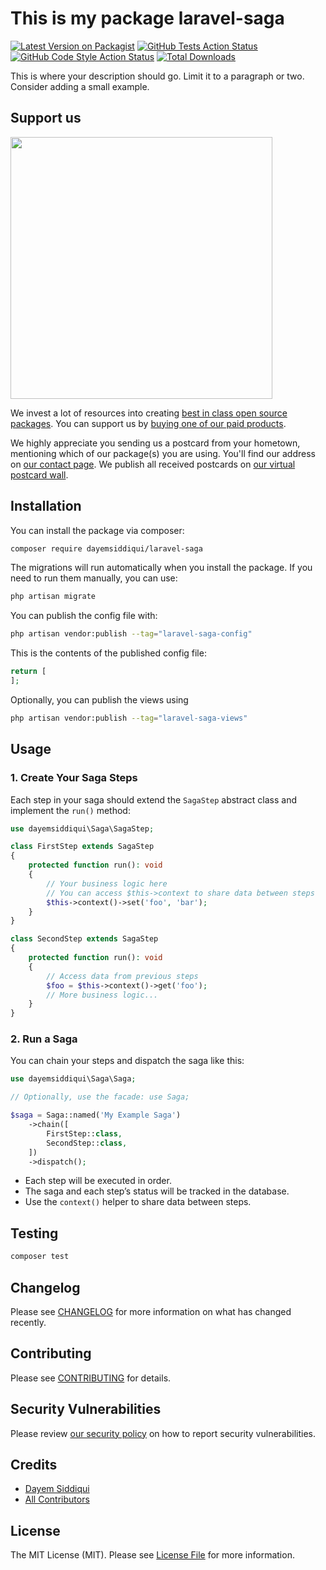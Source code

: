 # This is my package laravel-saga

[![Latest Version on Packagist](https://img.shields.io/packagist/v/dayemsiddiqui/laravel-saga.svg?style=flat-square)](https://packagist.org/packages/dayemsiddiqui/laravel-saga)
[![GitHub Tests Action Status](https://img.shields.io/github/actions/workflow/status/dayemsiddiqui/laravel-saga/run-tests.yml?branch=main&label=tests&style=flat-square)](https://github.com/dayemsiddiqui/laravel-saga/actions?query=workflow%3Arun-tests+branch%3Amain)
[![GitHub Code Style Action Status](https://img.shields.io/github/actions/workflow/status/dayemsiddiqui/laravel-saga/fix-php-code-style-issues.yml?branch=main&label=code%20style&style=flat-square)](https://github.com/dayemsiddiqui/laravel-saga/actions?query=workflow%3A"Fix+PHP+code+style+issues"+branch%3Amain)
[![Total Downloads](https://img.shields.io/packagist/dt/dayemsiddiqui/laravel-saga.svg?style=flat-square)](https://packagist.org/packages/dayemsiddiqui/laravel-saga)

This is where your description should go. Limit it to a paragraph or two. Consider adding a small example.

## Support us

[<img src="https://github-ads.s3.eu-central-1.amazonaws.com/laravel-saga.jpg?t=1" width="419px" />](https://spatie.be/github-ad-click/laravel-saga)

We invest a lot of resources into creating [best in class open source packages](https://spatie.be/open-source). You can support us by [buying one of our paid products](https://spatie.be/open-source/support-us).

We highly appreciate you sending us a postcard from your hometown, mentioning which of our package(s) you are using. You'll find our address on [our contact page](https://spatie.be/about-us). We publish all received postcards on [our virtual postcard wall](https://spatie.be/open-source/postcards).

## Installation

You can install the package via composer:

```bash
composer require dayemsiddiqui/laravel-saga
```

The migrations will run automatically when you install the package. If you need to run them manually, you can use:

```bash
php artisan migrate
```

You can publish the config file with:

```bash
php artisan vendor:publish --tag="laravel-saga-config"
```

This is the contents of the published config file:

```php
return [
];
```

Optionally, you can publish the views using

```bash
php artisan vendor:publish --tag="laravel-saga-views"
```

## Usage

### 1. Create Your Saga Steps

Each step in your saga should extend the `SagaStep` abstract class and implement the `run()` method:

```php
use dayemsiddiqui\Saga\SagaStep;

class FirstStep extends SagaStep
{
    protected function run(): void
    {
        // Your business logic here
        // You can access $this->context to share data between steps
        $this->context()->set('foo', 'bar');
    }
}

class SecondStep extends SagaStep
{
    protected function run(): void
    {
        // Access data from previous steps
        $foo = $this->context()->get('foo');
        // More business logic...
    }
}
```

### 2. Run a Saga

You can chain your steps and dispatch the saga like this:

```php
use dayemsiddiqui\Saga\Saga;

// Optionally, use the facade: use Saga;

$saga = Saga::named('My Example Saga')
    ->chain([
        FirstStep::class,
        SecondStep::class,
    ])
    ->dispatch();
```

-   Each step will be executed in order.
-   The saga and each step’s status will be tracked in the database.
-   Use the `context()` helper to share data between steps.

## Testing

```bash
composer test
```

## Changelog

Please see [CHANGELOG](CHANGELOG.md) for more information on what has changed recently.

## Contributing

Please see [CONTRIBUTING](CONTRIBUTING.md) for details.

## Security Vulnerabilities

Please review [our security policy](../../security/policy) on how to report security vulnerabilities.

## Credits

-   [Dayem Siddiqui](https://github.com/dayemsiddiqui)
-   [All Contributors](../../contributors)

## License

The MIT License (MIT). Please see [License File](LICENSE.md) for more information.
